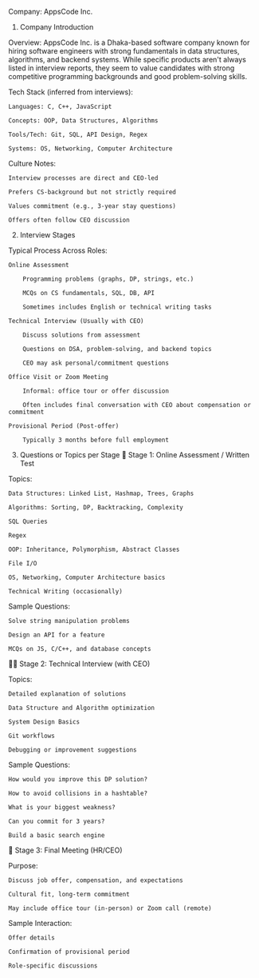 Company: AppsCode Inc.
1. Company Introduction

Overview:
AppsCode Inc. is a Dhaka-based software company known for hiring software engineers with strong fundamentals in data structures, algorithms, and backend systems. While specific products aren't always listed in interview reports, they seem to value candidates with strong competitive programming backgrounds and good problem-solving skills.

Tech Stack (inferred from interviews):

    Languages: C, C++, JavaScript

    Concepts: OOP, Data Structures, Algorithms

    Tools/Tech: Git, SQL, API Design, Regex

    Systems: OS, Networking, Computer Architecture

Culture Notes:

    Interview processes are direct and CEO-led

    Prefers CS-background but not strictly required

    Values commitment (e.g., 3-year stay questions)

    Offers often follow CEO discussion

2. Interview Stages

Typical Process Across Roles:

    Online Assessment

        Programming problems (graphs, DP, strings, etc.)

        MCQs on CS fundamentals, SQL, DB, API

        Sometimes includes English or technical writing tasks

    Technical Interview (Usually with CEO)

        Discuss solutions from assessment

        Questions on DSA, problem-solving, and backend topics

        CEO may ask personal/commitment questions

    Office Visit or Zoom Meeting

        Informal: office tour or offer discussion

        Often includes final conversation with CEO about compensation or commitment

    Provisional Period (Post-offer)

        Typically 3 months before full employment

3. Questions or Topics per Stage
🧠 Stage 1: Online Assessment / Written Test

Topics:

    Data Structures: Linked List, Hashmap, Trees, Graphs

    Algorithms: Sorting, DP, Backtracking, Complexity

    SQL Queries

    Regex

    OOP: Inheritance, Polymorphism, Abstract Classes

    File I/O

    OS, Networking, Computer Architecture basics

    Technical Writing (occasionally)

Sample Questions:

    Solve string manipulation problems

    Design an API for a feature

    MCQs on JS, C/C++, and database concepts

👨‍💻 Stage 2: Technical Interview (with CEO)

Topics:

    Detailed explanation of solutions

    Data Structure and Algorithm optimization

    System Design Basics

    Git workflows

    Debugging or improvement suggestions

Sample Questions:

    How would you improve this DP solution?

    How to avoid collisions in a hashtable?

    What is your biggest weakness?

    Can you commit for 3 years?

    Build a basic search engine

💼 Stage 3: Final Meeting (HR/CEO)

Purpose:

    Discuss job offer, compensation, and expectations

    Cultural fit, long-term commitment

    May include office tour (in-person) or Zoom call (remote)

Sample Interaction:

    Offer details

    Confirmation of provisional period

    Role-specific discussions